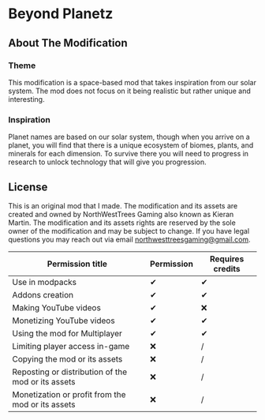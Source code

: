 # Beyond Planetz

## About The Modification
### Theme
This modification is a space-based mod that takes inspiration from our solar system. The mod does not focus on it being realistic but rather unique and interesting. 

### Inspiration
Planet names are based on our solar system, though when you arrive on a planet, you will find that there is a unique ecosystem of biomes, plants, and minerals for each dimension. To survive there you will need to progress in research to unlock technology that will give you progression.

## License
This is an original mod that I made. The modification and its assets are created and owned by NorthWestTrees Gaming also known as Kieran Martin. The modification and its assets rights are reserved by the sole owner of the modification and may be subject to change. If you have legal questions you may reach out via email northwesttreesgaming@gmail.com.

| Permission title | Permission | Requires credits |
| --- | --- | --- |
| Use in modpacks | ✔ | ✔ |
| Addons creation | ✔ | ✔ |
| Making YouTube videos | ✔ | ❌ |
| Monetizing YouTube videos | ✔ | ✔ |
| Using the mod for Multiplayer | ✔ | ✔ |
| Limiting player access in-game | ❌ | / |
| Copying the mod or its assets | ❌ | / |
| Reposting or distribution of the mod or its assets | ❌ | / |
| Monetization or profit from the mod or its assets | ❌ | / |
